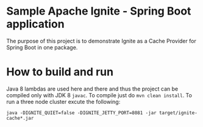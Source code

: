 # Sample Apache Ignite - Spring Boot application
The purpose of this project is to demonstrate Ignite as a Cache Provider for Spring Boot in one package.

# How to build and run

Java 8 lambdas are used here and there and thus the project can be compiled only with JDK 8 `javac`.
To compile just do `mvn clean install`.
To run a three node cluster excute the following:
```
java -DIGNITE_QUIET=false -DIGNITE_JETTY_PORT=8081 -jar target/ignite-cache*.jar
```